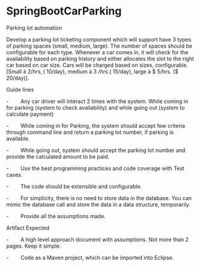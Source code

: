 # SpringBootCarParking

Parking lot automation

Develop a parking lot ticketing component which will support have 3 types of parking spaces (small, medium, large). The number of spaces should be configurable for each type. Whenever a car comes in, it will check for the availability based on parking history and either allocates the slot to the right car based on car size. Cars will be charged based on sizes, configurable. [Small à $2/hrs, ($ 10/day), medium à 3 $/hrs. ($ 15/day), large à $ 5/hrs. ($ 20/day)].

Guide lines

-        Any car driver will interact 2 times with the system. While coming in for parking (system to check availability) and while going out (system to calculate payment)

-        While coming in for Parking, the system should accept few criteria through command line and return a parking lot number, if parking is available.

-        While going out, system should accept the parking lot number and provide the calculated amount to be paid.

-        Use the best programming practices and code coverage with Test cases.

-        The code should be extensible and configurable.

-        For simplicity, there is no need to store data in the database. You can mimic the database call and store the data in a data structure, temporarily.

-        Provide all the assumptions made.

Artifact Expected

-        A high level approach document with assumptions. Not more than 2 pages. Keep it simple.

-        Code as a Maven project, which can be imported into Eclipse.

